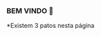 ### BEM VINDO 🦆

<!--
**MuriloMGrosso/MuriloMGrosso** is a ✨ _special_ ✨ repository because its `README.md` (this file) appears on your GitHub profile.
-->

*Existem 3 patos nesta página
